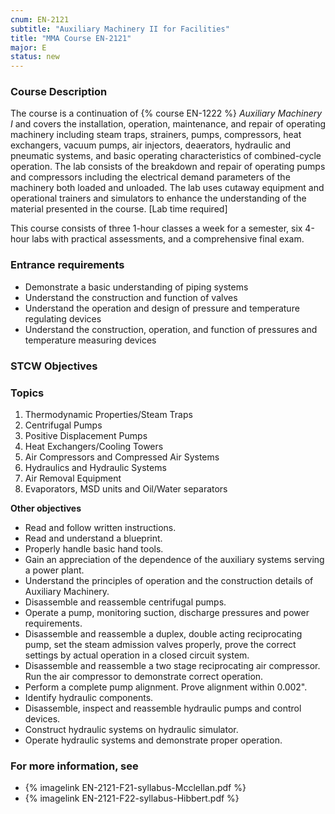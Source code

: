 ```yaml
---
cnum: EN-2121
subtitle: "Auxiliary Machinery II for Facilities"
title: "MMA Course EN-2121"
major: E
status: new
---
```


### Course Description

The course is a continuation of {% course EN-1222 %} *Auxiliary Machinery I* and covers the installation, operation, maintenance, and repair of operating machinery including steam traps, strainers, pumps, compressors, heat exchangers, vacuum pumps, air injectors, deaerators, hydraulic and pneumatic systems, and basic operating characteristics of combined-cycle operation. The lab consists of the breakdown and repair of operating pumps and compressors including the electrical demand parameters of the machinery both loaded and unloaded. The lab uses cutaway equipment and operational trainers and simulators to enhance the understanding of the material presented in the course. [Lab time required]

This course consists of three 1-hour classes a week for a semester, six 4-hour labs with practical assessments, and a comprehensive final exam.

### Entrance requirements

* Demonstrate a basic understanding of piping systems
* Understand the construction and function of valves
* Understand the operation and design of pressure and temperature regulating devices
* Understand the construction, operation, and function of pressures and temperature measuring devices


### STCW Objectives



### Topics

1. Thermodynamic Properties/Steam Traps
2. Centrifugal Pumps 	 
3. Positive Displacement Pumps	 
4. Heat Exchangers/Cooling Towers 
5. Air Compressors and Compressed Air Systems 
6. Hydraulics and Hydraulic Systems	 
7. Air Removal Equipment 
8. Evaporators, MSD units and Oil/Water separators


**Other objectives**

* Read and follow written instructions.
* Read and understand a blueprint.
* Properly handle basic hand tools.
* Gain an appreciation of the dependence of the auxiliary systems serving a power plant.
* Understand the principles of operation and the construction details of Auxiliary Machinery.
* Disassemble and reassemble centrifugal pumps.
* Operate a pump, monitoring suction, discharge pressures and power requirements.
* Disassemble and reassemble a duplex, double acting reciprocating pump, set the steam admission valves properly, prove the correct settings by actual operation in a closed circuit system.
* Disassemble and reassemble a two stage reciprocating air compressor. Run the air compressor to demonstrate correct operation.
* Perform a complete pump alignment. Prove alignment within 0.002".
* Identify hydraulic components.
* Disassemble, inspect and reassemble hydraulic pumps and control devices.
* Construct hydraulic systems on hydraulic simulator.
* Operate hydraulic systems and demonstrate proper operation.

### For more information, see 

* {% imagelink EN-2121-F21-syllabus-Mcclellan.pdf		 %} 
* {% imagelink EN-2121-F22-syllabus-Hibbert.pdf %} 



